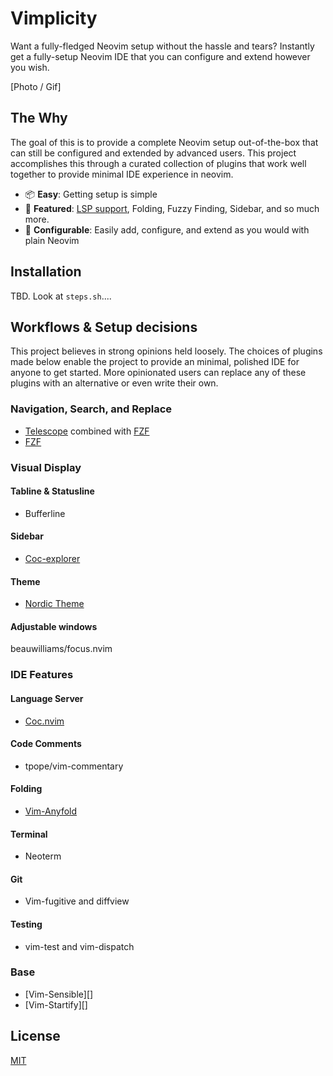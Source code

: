 # Vimplicity

Want a fully-fledged Neovim setup without the hassle and tears? Instantly get
a fully-setup Neovim IDE that you can configure and extend however you wish.

[Photo / Gif]

## The Why

The goal of this is to provide a complete Neovim setup out-of-the-box that can
still be configured and extended by advanced users. This project accomplishes
this through a curated collection of plugins that work well together to provide
minimal IDE experience in neovim.

- 📦 **Easy**: Getting setup is simple
- 🚀 **Featured**: [LSP support](https://github.com/neoclide/coc.nvim), Folding, Fuzzy Finding,  Sidebar, and so much more.
- 🔌 **Configurable**: Easily add, configure, and extend as you would with plain Neovim

## Installation

TBD. Look at `steps.sh`....

## Workflows & Setup decisions

This project believes in strong opinions held loosely. The choices of plugins
made below enable the project to provide an minimal, polished IDE for anyone to
get started. More opinionated users can replace any of these plugins with an
alternative or even write their own.

### Navigation, Search, and Replace
- [Telescope](https://github.com/nvim-telescope/telescope.nvim) combined with [FZF](https://github.com/nvim-telescope/telescope-fzf-native.nvim)
- [FZF](https://github.com/junegunn/fzf.vim)

### Visual Display

#### Tabline & Statusline
- Bufferline

#### Sidebar
- [Coc-explorer](https://github.com/weirongxu/coc-explorer)

#### Theme
- [Nordic Theme](https://github.com/arcticicestudio/nord-vim)

#### Adjustable windows
beauwilliams/focus.nvim


### IDE Features
#### Language Server
- [Coc.nvim](https://github.com/neoclide/coc.nvim)

#### Code Comments
- tpope/vim-commentary

#### Folding
- [Vim-Anyfold](https://github.com/pseewald/vim-anyfold)

#### Terminal
- Neoterm

#### Git
- Vim-fugitive and diffview

#### Testing
- vim-test and vim-dispatch

### Base
- [Vim-Sensible][]
- [Vim-Startify][]

## License

[MIT](./LICENSE)
